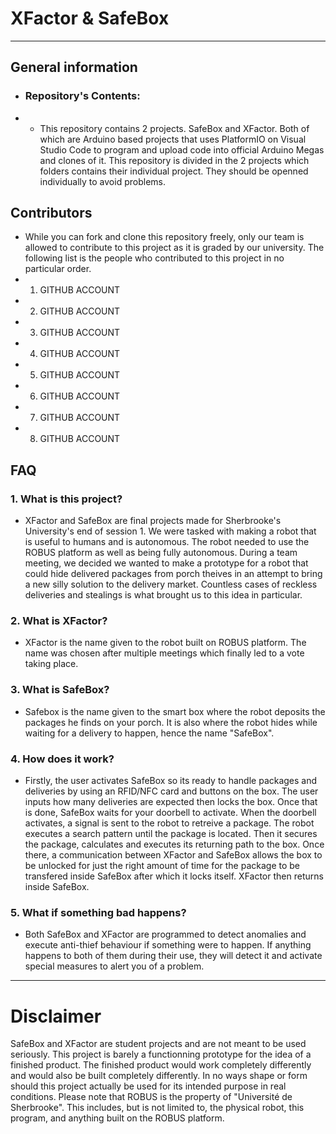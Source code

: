 # XFactor & SafeBox
--------------
## General information
- ### Repository's Contents:
- - This repository contains 2 projects. SafeBox and XFactor. Both of which are Arduino based projects that uses PlatformIO on Visual Studio Code to program and upload code into official Arduino Megas and clones of it. This repository is divided in the 2 projects which folders contains their individual project. They should be openned individually to avoid problems.

## Contributors
- While you can fork and clone this repository freely, only our team is allowed to contribute to this project as it is graded by our university. The following list is the people who contributed to this project in no particular order.
- 1. GITHUB ACCOUNT
- 2. GITHUB ACCOUNT
- 3. GITHUB ACCOUNT
- 4. GITHUB ACCOUNT
- 5. GITHUB ACCOUNT
- 6. GITHUB ACCOUNT
- 7. GITHUB ACCOUNT
- 8. GITHUB ACCOUNT

## FAQ
### 1. What is this project?
- XFactor and SafeBox are final projects made for Sherbrooke's University's end of session 1. We were tasked with making  a robot that is useful to humans and is autonomous. The robot needed to use the ROBUS platform as well as being fully autonomous. During a team meeting, we decided we wanted to make a prototype for a robot that could hide delivered packages from porch theives in an attempt to bring a new silly solution to the delivery market. Countless cases of reckless deliveries and stealings is what brought us to this idea in particular.

### 2. What is XFactor?
- XFactor is the name given to the robot built on ROBUS platform. The name was chosen after multiple meetings which finally led to a vote taking place.

### 3. What is SafeBox?
- Safebox is the name given to the smart box where the robot deposits the packages he finds on your porch. It is also where the robot hides while waiting for a delivery to happen, hence the name "SafeBox".

### 4. How does it work?
- Firstly, the user activates SafeBox so its ready to handle packages and deliveries by using an RFID/NFC card and buttons on the box. The user inputs how many deliveries are expected then locks the box. Once that is done, SafeBox waits for your doorbell to activate. When the doorbell activates, a signal is sent to the robot to retreive a package. The robot executes a search pattern until the package is located. Then it secures the package, calculates and executes its returning path to the box. Once there, a communication between XFactor and SafeBox allows the box to be unlocked for just the right amount of time for the package to be transfered inside SafeBox after which it locks itself. XFactor then returns inside SafeBox.

### 5. What if something bad happens?
- Both SafeBox and XFactor are programmed to detect anomalies and execute anti-thief behaviour if something were to happen. If anything happens to both of them during their use, they will detect it and activate special measures to alert you of a problem.

------
# Disclaimer
SafeBox and XFactor are student projects and are not meant to be used seriously. This project is barely a functionning prototype for the idea of a finished product. The finished product would work completely differently and would also be built completely differently. In no ways shape or form should this project actually be used for its intended purpose in real conditions. 
Please note that ROBUS is the property of "Université de Sherbrooke". This includes, but is not limited to, the physical robot, this program, and anything built on the ROBUS platform.

